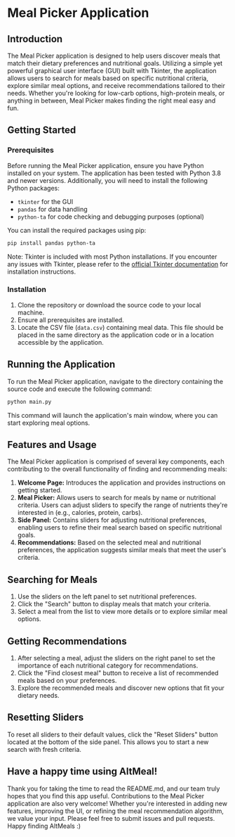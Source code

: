 # Meal Picker Application

## Introduction

The Meal Picker application is designed to help users discover meals that match their dietary preferences and nutritional goals. Utilizing a simple yet powerful graphical user interface (GUI) built with Tkinter, the application allows users to search for meals based on specific nutritional criteria, explore similar meal options, and receive recommendations tailored to their needs. Whether you're looking for low-carb options, high-protein meals, or anything in between, Meal Picker makes finding the right meal easy and fun.

## Getting Started

### Prerequisites

Before running the Meal Picker application, ensure you have Python installed on your system. The application has been tested with Python 3.8 and newer versions. Additionally, you will need to install the following Python packages:

- `tkinter` for the GUI
- `pandas` for data handling
- `python-ta` for code checking and debugging purposes (optional)

You can install the required packages using pip:

```bash
pip install pandas python-ta
```

Note: Tkinter is included with most Python installations. If you encounter any issues with Tkinter, please refer to the [official Tkinter documentation](https://docs.python.org/3/library/tkinter.html) for installation instructions.

### Installation

1. Clone the repository or download the source code to your local machine.
2. Ensure all prerequisites are installed.
3. Locate the CSV file (`data.csv`) containing meal data. This file should be placed in the same directory as the application code or in a location accessible by the application.

## Running the Application

To run the Meal Picker application, navigate to the directory containing the source code and execute the following command:

```bash
python main.py
```

This command will launch the application's main window, where you can start exploring meal options.

## Features and Usage

The Meal Picker application is comprised of several key components, each contributing to the overall functionality of finding and recommending meals:

1. **Welcome Page:** Introduces the application and provides instructions on getting started.
2. **Meal Picker:** Allows users to search for meals by name or nutritional criteria. Users can adjust sliders to specify the range of nutrients they're interested in (e.g., calories, protein, carbs).
3. **Side Panel:** Contains sliders for adjusting nutritional preferences, enabling users to refine their meal search based on specific nutritional goals.
4. **Recommendations:** Based on the selected meal and nutritional preferences, the application suggests similar meals that meet the user's criteria.

## Searching for Meals
1. Use the sliders on the left panel to set nutritional preferences.
2. Click the "Search" button to display meals that match your criteria.
3. Select a meal from the list to view more details or to explore similar meal options.

## Getting Recommendations
1. After selecting a meal, adjust the sliders on the right panel to set the importance of each nutritional category for recommendations.
2. Click the "Find closest meal" button to receive a list of recommended meals based on your preferences.
3. Explore the recommended meals and discover new options that fit your dietary needs.

## Resetting Sliders

To reset all sliders to their default values, click the "Reset Sliders" button located at the bottom of the side panel. This allows you to start a new search with fresh criteria.

## Have a happy time using AltMeal!
Thank you for taking the time to read the README.md, and our team truly hopes that you find this app useful. Contributions to the Meal Picker application are also very welcome! Whether you're interested in adding new features, improving the UI, or refining the meal recommendation algorithm, we value your input. Please feel free to submit issues and pull requests. Happy finding AltMeals :)